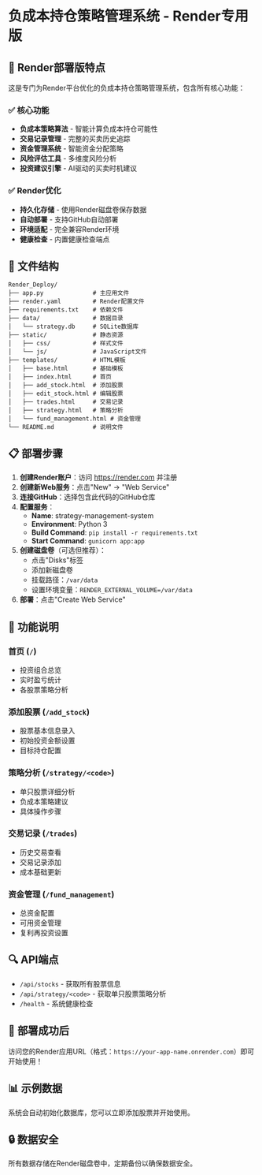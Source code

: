 # 负成本持仓策略管理系统 - Render专用版

## 🚀 Render部署版特点

这是专门为Render平台优化的负成本持仓策略管理系统，包含所有核心功能：

### ✅ 核心功能

- **负成本策略算法** - 智能计算负成本持仓可能性
- **交易记录管理** - 完整的买卖历史追踪
- **资金管理系统** - 智能资金分配策略
- **风险评估工具** - 多维度风险分析
- **投资建议引擎** - AI驱动的买卖时机建议

### ✅ Render优化

- **持久化存储** - 使用Render磁盘卷保存数据
- **自动部署** - 支持GitHub自动部署
- **环境适配** - 完全兼容Render环境
- **健康检查** - 内置健康检查端点

## 🔧 文件结构

```
Render_Deploy/
├── app.py              # 主应用文件
├── render.yaml         # Render配置文件
├── requirements.txt    # 依赖文件
├── data/               # 数据目录
│   └── strategy.db     # SQLite数据库
├── static/             # 静态资源
│   ├── css/            # 样式文件
│   └── js/             # JavaScript文件
├── templates/          # HTML模板
│   ├── base.html       # 基础模板
│   ├── index.html      # 首页
│   ├── add_stock.html  # 添加股票
│   ├── edit_stock.html # 编辑股票
│   ├── trades.html     # 交易记录
│   ├── strategy.html   # 策略分析
│   └── fund_management.html # 资金管理
└── README.md           # 说明文件
```

## 📋 部署步骤

1. **创建Render账户**：访问 https://render.com 并注册
2. **创建新Web服务**：点击"New" → "Web Service"
3. **连接GitHub**：选择包含此代码的GitHub仓库
4. **配置服务**：
   - **Name**: strategy-management-system
   - **Environment**: Python 3
   - **Build Command**: `pip install -r requirements.txt`
   - **Start Command**: `gunicorn app:app`
5. **创建磁盘卷**（可选但推荐）：
   - 点击"Disks"标签
   - 添加新磁盘卷
   - 挂载路径：`/var/data`
   - 设置环境变量：`RENDER_EXTERNAL_VOLUME=/var/data`
6. **部署**：点击"Create Web Service"

## 🎯 功能说明

### 首页 (`/`)
- 投资组合总览
- 实时盈亏统计
- 各股票策略分析

### 添加股票 (`/add_stock`)
- 股票基本信息录入
- 初始投资金额设置
- 目标持仓配置

### 策略分析 (`/strategy/<code>`)
- 单只股票详细分析
- 负成本策略建议
- 具体操作步骤

### 交易记录 (`/trades`)
- 历史交易查看
- 交易记录添加
- 成本基础更新

### 资金管理 (`/fund_management`)
- 总资金配置
- 可用资金管理
- 复利再投资设置

## 🔍 API端点

- `/api/stocks` - 获取所有股票信息
- `/api/strategy/<code>` - 获取单只股票策略分析
- `/health` - 系统健康检查

## 🎉 部署成功后

访问您的Render应用URL（格式：`https://your-app-name.onrender.com`）即可开始使用！

## 📊 示例数据

系统会自动初始化数据库，您可以立即添加股票并开始使用。

## 🔒 数据安全

所有数据存储在Render磁盘卷中，定期备份以确保数据安全。

